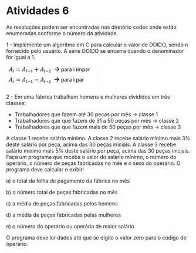 <h1>Atividades 6 </h1>

<p> As resoluções podem ser encontradas nos diretório codes onde estão enumeradas conforme o número da atividade. </p>

<p>1 - Implemente um algoritmo em C para calcular o valor de DOIDO, sendo n fornecido pelo usuário. A série DOIDO se encerra quando o denominador for igual a 1.  </p>

![alt text](https://github.com/souza10v/Exercicios-em-C/blob/main/activities4/images/05.jpg?raw=true)

<p>2 - Em uma fábrica trabalham homens e mulheres divididos em três classes:  </p>

<ul>
<li> Trabalhadores que fazem até 30 peças por mês → classe 1 </li>
<li> Trabalhadores que que fazem de 31 a 50 peças por mês → classe 2 </li>
<li> Trabalhadores que que fazem mais de 50 peças por mês → classe 3</li>
</ul>
  
<p>A classe 1 recebe salário mínimo. A classe 2 recebe salário mínimo mais 3% deste salário por peça, acima das 30 peças iniciais. A classe 3 recebe salário mínimo mais 5% deste salário por peça, acima das 30 peças iniciais. Faça um programa que receba o valor do salário mínimo, o número do operário, o número de peças fabricadas no mês e o sexo do operário. O programa deve calcular e exibir: </p>

<p> a) o total da folha de pagamento da fábrica no mês </p>
<p> b) o número total de peças fabricadas no mês </p>
<p> c) a média de peças fabricadas pelos homens </p>
<p> d) a média de peças fabricadas pelas mulheres </p>
<p> e) o número do operário ou operária de maior salário </p>

<p> O programa deve ler dados até que se digite o valor zero para o código do operário. </p>
